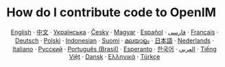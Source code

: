 # How do I contribute code to OpenIM

<p align="center">
  <a href="./CONTRIBUTING.md">English</a> · 
  <a href="./CONTRIBUTING-zh_CN.md">中文</a> · 
  <a href="docs/contributing/CONTRIBUTING-UA.md">Українська</a> · 
  <a href="docs/contributing/CONTRIBUTING-CS.md">Česky</a> · 
  <a href="docs/contributing/CONTRIBUTING-HU.md">Magyar</a> · 
  <a href="docs/contributing/CONTRIBUTING-ES.md">Español</a> · 
  <a href="docs/contributing/CONTRIBUTING-FA.md">فارسی</a> · 
  <a href="docs/contributing/CONTRIBUTING-FR.md">Français</a> · 
  <a href="docs/contributing/CONTRIBUTING-DE.md">Deutsch</a> · 
  <a href="docs/contributing/CONTRIBUTING-PL.md">Polski</a> · 
  <a href="docs/contributing/CONTRIBUTING-ID.md">Indonesian</a> · 
  <a href="docs/contributing/CONTRIBUTING-FI.md">Suomi</a> · 
  <a href="docs/contributing/CONTRIBUTING-ML.md">മലയാളം</a> · 
  <a href="docs/contributing/CONTRIBUTING-JP.md">日本語</a> · 
  <a href="docs/contributing/CONTRIBUTING-NL.md">Nederlands</a> · 
  <a href="docs/contributing/CONTRIBUTING-IT.md">Italiano</a> · 
  <a href="docs/contributing/CONTRIBUTING-RU.md">Русский</a> · 
  <a href="docs/contributing/CONTRIBUTING-PTBR.md">Português (Brasil)</a> · 
  <a href="docs/contributing/CONTRIBUTING-EO.md">Esperanto</a> · 
  <a href="docs/contributing/CONTRIBUTING-KR.md">한국어</a> · 
  <a href="docs/contributing/CONTRIBUTING-AR.md">العربي</a> · 
  <a href="docs/contributing/CONTRIBUTING-VN.md">Tiếng Việt</a> · 
  <a href="docs/contributing/CONTRIBUTING-DA.md">Dansk</a> · 
  <a href="docs/contributing/CONTRIBUTING-GR.md">Ελληνικά</a> · 
  <a href="docs/contributing/CONTRIBUTING-TR.md">Türkçe</a>
</p>

</div>

</p>